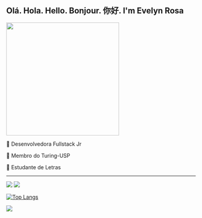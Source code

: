 <h2> Olá. Hola. Hello. Bonjour. 你好.
I'm Evelyn Rosa </h2>

<img src="https://media0.giphy.com/media/46yPfgO81ZalJSKu74/giphy.gif?cid=790b76116126beef9fc5a99b40446134625c2d9d9ed15c00&rid=giphy.gif&ct=s" width="300">

🌈 Desenvolvedora Fullstack Jr

🌈 Membro do Turing-USP 

🌈 Estudante de Letras

---
<a href="www.linkedin.com/in/evyrosa
" target="_blank"><img src="https://img.icons8.com/doodle/50/000000/linkedin--v2.png"></a>
<a href="evelynrosa@usp.br"><img src="https://img.icons8.com/dusk/55/000000/gmail.png" target="_blank"></a>





[![Top Langs](https://github-readme-stats.vercel.app/api/top-langs/?username=evyrosa&layout=compact&theme=panda)](https://github.com/anuraghazra/github-readme-stats)

<img src="https://media4.giphy.com/media/XzlhPg7Sn436M/giphy.gif?cid=ecf05e47it66nj71zujzzidbqb30jlphj9437fbpgie5nzxc&rid=giphy.gif&ct=s">


